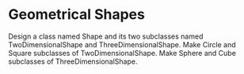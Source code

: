 # Geometrical Shapes 
Design a class named Shape and its two subclasses named TwoDimensionalShape and ThreeDimensionalShape. Make Circle and Square subclasses of TwoDimensionalShape. Make Sphere and Cube subclasses of ThreeDimensionalShape. 